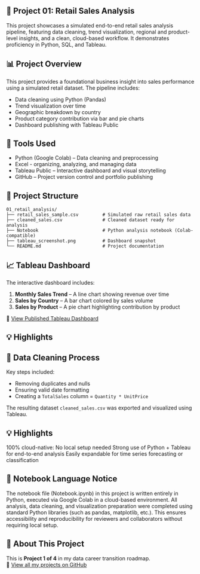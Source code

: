 ## 📁 Project 01: Retail Sales Analysis

This project showcases a simulated end-to-end retail sales analysis pipeline, featuring data cleaning, trend visualization, regional and product-level insights, and a clean, cloud-based workflow. It demonstrates proficiency in Python, SQL, and Tableau.

## 📊 Project Overview

This project provides a foundational business insight into sales performance using a simulated retail dataset. The pipeline includes:

- Data cleaning using Python (Pandas)
- Trend visualization over time
- Geographic breakdown by country
- Product category contribution via bar and pie charts
- Dashboard publishing with Tableau Public

## 🔧 Tools Used
- Python (Google Colab) – Data cleaning and preprocessing
- Excel - organizing, analyzing, and managing data
- Tableau Public – Interactive dashboard and visual storytelling
- GitHub – Project version control and portfolio publishing

## 📁 Project Structure
```
01_retail_analysis/
├── retail_sales_sample.csv         # Simulated raw retail sales data
├── cleaned_sales.csv               # Cleaned dataset ready for analysis
├── Notebook                        # Python analysis notebook (Colab-compatible)
├── tableau_screenshot.png          # Dashboard snapshot
└── README.md                       # Project documentation
```
## 📈 Tableau Dashboard

The interactive dashboard includes:

1. **Monthly Sales Trend** – A line chart showing revenue over time  
2. **Sales by Country** – A bar chart colored by sales volume  
3. **Sales by Product** – A pie chart highlighting contribution by product

🔗 [View Published Tableau Dashboard](https://public.tableau.com/app/profile/zheng.lyu6601/viz/GlobalRetailAnalysis_17487317429280/GlobalRetailAnalysis)

## 💡 Highlights
## 🧹 Data Cleaning Process

Key steps included:

- Removing duplicates and nulls
- Ensuring valid date formatting
- Creating a `TotalSales` column = `Quantity * UnitPrice`

The resulting dataset `cleaned_sales.csv` was exported and visualized using Tableau.

## 💡 Highlights

100% cloud-native: No local setup needed
Strong use of Python + Tableau for end-to-end analysis
Easily expandable for time series forecasting or classification

## 🐍 Notebook Language Notice

The notebook file (Notebook.ipynb) in this project is written entirely in Python, executed via Google Colab in a cloud-based environment. 
All analysis, data cleaning, and visualization preparation were completed using standard Python libraries (such as pandas, matplotlib, etc.). 
This ensures accessibility and reproducibility for reviewers and collaborators without requiring local setup.

## 📌 About This Project

This is **Project 1 of 4** in my data career transition roadmap.  
🔗 [View all my projects on GitHub](https://github.com/ZhengLyu-Data/Lvzheng-Wuhan-Data)
